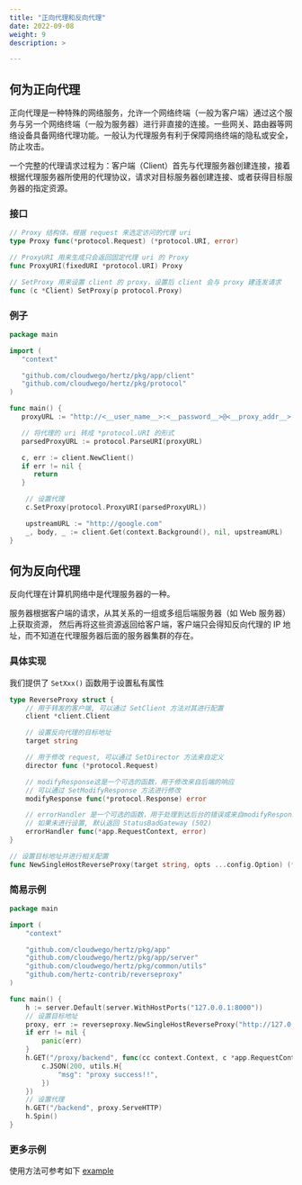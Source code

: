 ```yaml
---
title: "正向代理和反向代理"
date: 2022-09-08
weight: 9
description: >

---
```


## 何为正向代理

正向代理是一种特殊的网络服务，允许一个网络终端（一般为客户端）通过这个服务与另一个网络终端（一般为服务器）进行非直接的连接。一些网关、路由器等网络设备具备网络代理功能。一般认为代理服务有利于保障网络终端的隐私或安全，防止攻击。

一个完整的代理请求过程为：客户端（Client）首先与代理服务器创建连接，接着根据代理服务器所使用的代理协议，请求对目标服务器创建连接、或者获得目标服务器的指定资源。

### 接口

```go
// Proxy 结构体，根据 request 来选定访问的代理 uri
type Proxy func(*protocol.Request) (*protocol.URI, error)

// ProxyURI 用来生成只会返回固定代理 uri 的 Proxy
func ProxyURI(fixedURI *protocol.URI) Proxy

// SetProxy 用来设置 client 的 proxy，设置后 client 会与 proxy 建连发请求
func (c *Client) SetProxy(p protocol.Proxy)
```

### 例子

```go
package main

import (
   "context"

   "github.com/cloudwego/hertz/pkg/app/client"
   "github.com/cloudwego/hertz/pkg/protocol"
)

func main() {
   proxyURL := "http://<__user_name__>:<__password__>@<__proxy_addr__>:<__proxy_port__>"

   // 将代理的 uri 转成 *protocol.URI 的形式
   parsedProxyURL := protocol.ParseURI(proxyURL)

   c, err := client.NewClient()
   if err != nil {
      return
   }

	// 设置代理
	c.SetProxy(protocol.ProxyURI(parsedProxyURL))

	upstreamURL := "http://google.com"
	_, body, _ := client.Get(context.Background(), nil, upstreamURL)
}
```

## 何为反向代理

反向代理在计算机网络中是代理服务器的一种。

服务器根据客户端的请求，从其关系的一组或多组后端服务器（如 Web 服务器）上获取资源，
然后再将这些资源返回给客户端，客户端只会得知反向代理的 IP 地址，而不知道在代理服务器后面的服务器集群的存在。

### 具体实现
我们提供了 `SetXxx()` 函数用于设置私有属性
```go
type ReverseProxy struct {
    // 用于转发的客户端, 可以通过 SetClient 方法对其进行配置
    client *client.Client

    // 设置反向代理的目标地址
    target string

    // 用于修改 request, 可以通过 SetDirector 方法来自定义
    director func (*protocol.Request)

    // modifyResponse这是一个可选的函数，用于修改来自后端的响应
    // 可以通过 SetModifyResponse 方法进行修改
    modifyResponse func(*protocol.Response) error

    // errorHandler 是一个可选的函数，用于处理到达后台的错误或来自modifyResponse的错误。
    // 如果未进行设置, 默认返回 StatusBadGateway (502)
    errorHandler func(*app.RequestContext, error)
}

// 设置目标地址并进行相关配置
func NewSingleHostReverseProxy(target string, opts ...config.Option) (*reverseProxy, error)
```

### 简易示例

```go
package main

import (
	"context"

	"github.com/cloudwego/hertz/pkg/app"
	"github.com/cloudwego/hertz/pkg/app/server"
	"github.com/cloudwego/hertz/pkg/common/utils"
	"github.com/hertz-contrib/reverseproxy"
)

func main() {
	h := server.Default(server.WithHostPorts("127.0.0.1:8000"))
	// 设置目标地址
	proxy, err := reverseproxy.NewSingleHostReverseProxy("http://127.0.0.1:8000/proxy")
	if err != nil {
		panic(err)
	}
	h.GET("/proxy/backend", func(cc context.Context, c *app.RequestContext) {
		c.JSON(200, utils.H{
			"msg": "proxy success!!",
		})
	})
	// 设置代理
	h.GET("/backend", proxy.ServeHTTP)
	h.Spin()
}
```

### 更多示例

使用方法可参考如下 [example](https://github.com/cloudwego/hertz-examples/tree/main/reverseproxy)
